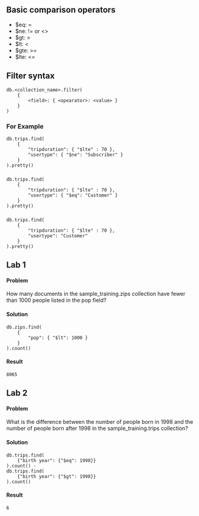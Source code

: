 ## Basic comparison operators

* $eq: =
* $ne: != or <>
* $gt: >
* $lt: <
* $gte: >=
* $lte: <=

## Filter syntax

    db.<collection_name>.filter(
        {
            <field>: { <opearator>: <value> }
        }
    )

### For Example

    db.trips.find(
        { 
            "tripduration": { "$lte" : 70 },
            "usertype": { "$ne": "Subscriber" } 
        }
    ).pretty()

###
    db.trips.find(
        {
            "tripduration": { "$lte" : 70 },
            "usertype": { "$eq": "Customer" }
        }
    ).pretty()

###
    db.trips.find(
        { 
            "tripduration": { "$lte" : 70 },
            "usertype": "Customer" 
        }
    ).pretty()

## Lab 1

#### Problem

How many documents in the sample_training.zips collection have fewer than 1000 people listed in the pop field?

#### Solution

    db.zips.find(
        {
            "pop": { "$lt": 1000 }
        }
    ).count()

#### Result 
    8065

## Lab 2

#### Problem

What is the difference between the number of people born in 1998 and the number of people born after 1998 in the sample_training.trips collection?

#### Solution

    db.trips.find(
        {"birth year": {"$eq": 1998}}
    ).count() - 
    db.trips.find(
        {"birth year": {"$gt": 1998}}
    ).count()

#### Result 
    6